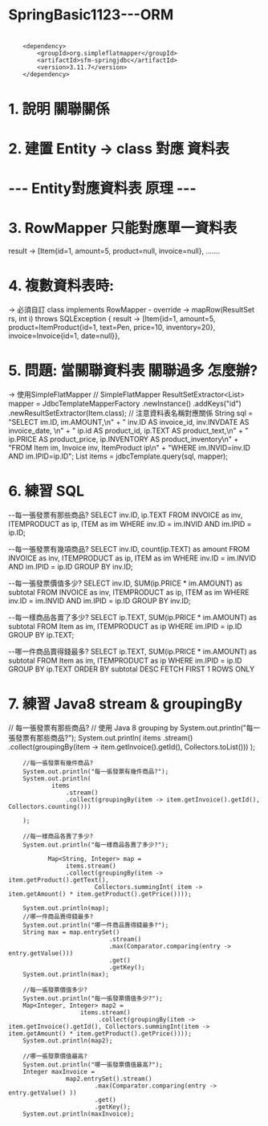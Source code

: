 # SpringBasic1123---ORM
# <dependency> 
<!-- SimpleFlatMapper --> 
        <dependency> 
            <groupId>org.simpleflatmapper</groupId> 
            <artifactId>sfm-springjdbc</artifactId> 
            <version>3.11.7</version> 
        </dependency>
        
# 1. 說明 關聯關係
# 2. 建置 Entity -> class 對應 資料表


# --- Entity對應資料表 原理 ---
# 3. RowMapper 只能對應單一資料表
result -> [Item{id=1, amount=5, product=null, invoice=null}, .......

# 4. 複數資料表時:
-> 必須自訂 class implements RowMapper - override -> mapRow(ResultSet rs, int i) throws SQLException {
result -> [Item{id=1, amount=5, product=ItemProduct{id=1, text=Pen, price=10, inventory=20}, invoice=Invoice{id=1, date=null}},

# 5. 問題: 當關聯資料表 關聯過多 怎麼辦?
-> 使用SimpleFlatMapper
// SimpleFlatMapper
        ResultSetExtractor<List<Item>> mapper
                = JdbcTemplateMapperFactory
                        .newInstance()
                        .addKeys("id")
                        .newResultSetExtractor(Item.class);
        // 注意資料表名稱對應關係
        String sql = "SELECT im.ID, im.AMOUNT,\n"
                + "       inv.ID AS invoice_id, inv.INVDATE AS invoice_date, \n"
                + "       ip.id AS product_id, ip.TEXT AS product_text,\n"
                + "       ip.PRICE AS product_price, ip.INVENTORY AS product_inventory\n"
                + "FROM Item im, Invoice inv, ItemProduct ip\n"
                + "WHERE im.INVID=inv.ID AND im.IPID=ip.ID";
        List<Item> items = jdbcTemplate.query(sql, mapper);
        
# 6. 練習 SQL
--每一張發票有那些商品?
SELECT inv.ID, ip.TEXT 
FROM INVOICE as inv, ITEMPRODUCT as ip, ITEM as im
WHERE inv.ID = im.INVID AND im.IPID = ip.ID;

--每一張發票有幾項商品?
SELECT inv.ID, count(ip.TEXT) as amount
FROM INVOICE as inv, ITEMPRODUCT as ip, ITEM as im
WHERE inv.ID = im.INVID AND im.IPID = ip.ID
GROUP BY inv.ID;

--每一張發票價值多少?
SELECT inv.ID, SUM(ip.PRICE * im.AMOUNT) as subtotal
FROM INVOICE as inv, ITEMPRODUCT as ip, ITEM as im
WHERE inv.ID = im.INVID AND im.IPID = ip.ID
GROUP BY inv.ID;

--每一樣商品各賣了多少?
SELECT ip.TEXT, SUM(ip.PRICE * im.AMOUNT) as subtotal
FROM Item as im, ITEMPRODUCT as ip
WHERE im.IPID = ip.ID
GROUP BY ip.TEXT;

--哪一件商品賣得錢最多?
SELECT ip.TEXT, SUM(ip.PRICE * im.AMOUNT) as subtotal
FROM Item as im, ITEMPRODUCT as ip
WHERE im.IPID = ip.ID
GROUP BY ip.TEXT
ORDER BY subtotal DESC
FETCH FIRST 1 ROWS ONLY

# 7. 練習 Java8 stream & groupingBy
 // 每一張發票有那些商品?
        // 使用 Java 8 grouping by
        System.out.println("每一張發票有那些商品?");
        System.out.println(
                items
                    .stream()
                    .collect(groupingBy(item -> item.getInvoice().getId(), Collectors.toList()))
        );
        
        //每一張發票有幾件商品?
        System.out.println("每一張發票有幾件商品?");
        System.out.println(
                items
                    .stream()
                    .collect(groupingBy(item -> item.getInvoice().getId(), Collectors.counting()))
        
        );
        
        //每一樣商品各賣了多少?
        System.out.println("每一樣商品各賣了多少?");
        
               Map<String, Integer> map = 
                    items.stream()
                    .collect(groupingBy(item -> item.getProduct().getText(), 
                            Collectors.summingInt( item -> item.getAmount() * item.getProduct().getPrice())));
      
        System.out.println(map);
        //哪一件商品賣得錢最多?
        System.out.println("哪一件商品賣得錢最多?");
        String max = map.entrySet()
                                .stream()
                                .max(Comparator.comparing(entry -> entry.getValue()))
                                .get()
                                .getKey();
        System.out.println(max);
        
        //每一張發票價值多少?
        System.out.println("每一張發票價值多少?");
        Map<Integer, Integer> map2 = 
                        items.stream()
                             .collect(groupingBy(item -> item.getInvoice().getId(), Collectors.summingInt(item -> item.getAmount() * item.getProduct().getPrice())));
        System.out.println(map2);
        
        //哪一張發票價值最高?
        System.out.println("哪一張發票價值最高?"); 
        Integer maxInvoice = 
                    map2.entrySet().stream()
                            .max(Comparator.comparing(entry -> entry.getValue() ))
                            .get()
                            .getKey();
        System.out.println(maxInvoice);




